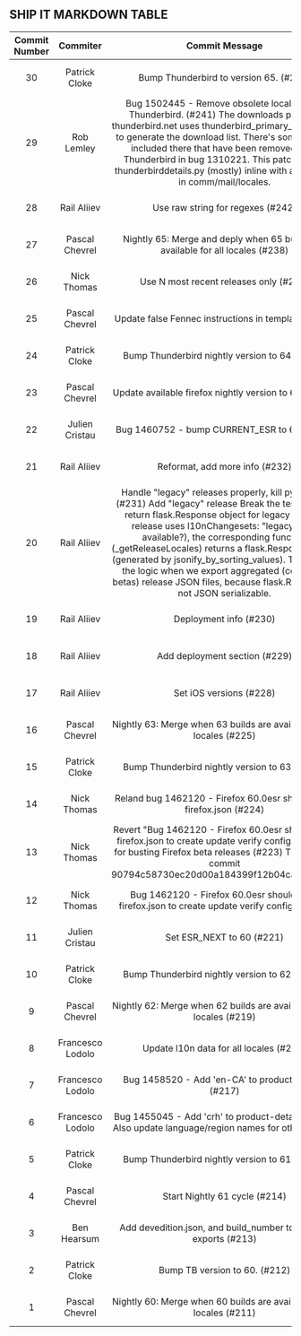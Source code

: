 ## SHIP IT MARKDOWN TABLE

| Commit Number | Commiter | Commit Message | Commit Url | Date | 
|:---:|:----:|:----------------------------------:|:------:|:----:| 
|30|Patrick Cloke|Bump Thunderbird to version 65. (#239)|[URL](https://github.com/mozilla-releng/ship-it/commit/95c5ff57a76bce69795c40f78dbaeb06edf64f40)|2018-10-29 22:40:41 
|29|Rob Lemley|Bug 1502445 - Remove obsolete locales from Thunderbird. (#241)  The downloads page on thunderbird.net uses thunderbird_primary_builds.json  to generate the download list. There's some locales included there  that have been removed from Thunderbird in bug 1310221. This patch  brings thunderbirddetails.py (mostly) inline with all-locales in  comm/mail/locales.|[URL](https://github.com/mozilla-releng/ship-it/commit/0ba35b256822831a1e78c05fbe673cb85c6f3b92)|2018-10-29 22:30:04 
|28|Rail Aliiev|Use raw string for regexes (#242)|[URL](https://github.com/mozilla-releng/ship-it/commit/9c3ecce6e99318b6e1e8d02cfb7a5387845b2cf1)|2018-10-29 22:22:50 
|27|Pascal Chevrel|Nightly 65: Merge and deply when 65 builds are available for all locales (#238)|[URL](https://github.com/mozilla-releng/ship-it/commit/147947809b8d50f473f7396a46f29bdf6b13d0d3)|2018-10-23 09:27:10 
|26|Nick Thomas|Use N most recent releases only (#237)|[URL](https://github.com/mozilla-releng/ship-it/commit/4648ee60b768292498970b8cea7ea2e759a818f4)|2018-10-17 20:10:15 
|25|Pascal Chevrel|Update false Fennec instructions in template (#236)|[URL](https://github.com/mozilla-releng/ship-it/commit/cced97b55b1bd3d08ddd2dc5f1423da60bd54a66)|2018-09-10 16:20:59 
|24|Patrick Cloke|Bump Thunderbird nightly version to 64. (#234)|[URL](https://github.com/mozilla-releng/ship-it/commit/403a63a189482ab59d7ad4550444c4cdcf381878)|2018-09-05 14:40:36 
|23|Pascal Chevrel|Update available firefox nightly version to 64. (#233)|[URL](https://github.com/mozilla-releng/ship-it/commit/0ad9c35d0a18e6b39b2c2c3ffe12461051f68033)|2018-09-05 14:28:27 
|22|Julien Cristau|Bug 1460752 - bump CURRENT_ESR to 60 (#235)|[URL](https://github.com/mozilla-releng/ship-it/commit/1837914a0af0db45e09fa3cdbca4a37b945d5d46)|2018-09-05 13:27:57 
|21|Rail Aliiev|Reformat, add more info (#232)|[URL](https://github.com/mozilla-releng/ship-it/commit/1e6660d55f6c8b99d3f134c8140e8288ad637af0)|2018-07-13 20:49:08 
|20|Rail Aliiev|Handle "legacy" releases properly, kill python2.6 (#231)    Add "legacy" release      Break the tests      Do not return flask.Response object for legacy        When a release uses l10nChangesets: "legacy" (not available?), the      corresponding function (_getReleaseLocales) returns a flask.Response      object (generated by jsonify_by_sorting_values). This breaks the logic      when we export aggregated (combined betas) release JSON files, because      flask.Response is not JSON serializable.|[URL](https://github.com/mozilla-releng/ship-it/commit/02fe79e54538f82c57581743bf7dbde4c266482e)|2018-07-11 02:19:18 
|19|Rail Aliiev|Deployment info (#230)|[URL](https://github.com/mozilla-releng/ship-it/commit/a28f79c2cd1f3576685ffcb141ad9000dcfe2053)|2018-07-10 15:44:51 
|18|Rail Aliiev|Add deployment section (#229)|[URL](https://github.com/mozilla-releng/ship-it/commit/a31b5402e764e28bc78bc9468061f40400f754d2)|2018-07-10 14:06:41 
|17|Rail Aliiev|Set iOS versions (#228)|[URL](https://github.com/mozilla-releng/ship-it/commit/6aac6e285d6c02e072690fd8bdce4270041c621e)|2018-06-27 09:47:07 
|16|Pascal Chevrel|Nightly 63: Merge when 63 builds are available for all locales (#225)|[URL](https://github.com/mozilla-releng/ship-it/commit/def2841273e1b7364b8c8c610a2e310568c2c8df)|2018-06-26 14:05:31 
|15|Patrick Cloke|Bump Thunderbird nightly version to 63. (#226)|[URL](https://github.com/mozilla-releng/ship-it/commit/e424531c72abdf505f2ce542d436cef2ec637e27)|2018-06-26 13:59:55 
|14|Nick Thomas|Reland bug 1462120 - Firefox 60.0esr should be in firefox.json (#224)|[URL](https://github.com/mozilla-releng/ship-it/commit/fb7fb746d772b13a69571e4dc61360b5cf040861)|2018-05-30 09:56:19 
|13|Nick Thomas|Revert "Bug 1462120 - Firefox 60.0esr should be in firefox.json to create update verify configs (#222)" for busting Firefox beta releases (#223)  This reverts commit 90794c58730ec20d00a184399f12b04cadc45484.|[URL](https://github.com/mozilla-releng/ship-it/commit/0097b55e7faae10ee2356a406e22ed557dfc5e71)|2018-05-24 21:08:22 
|12|Nick Thomas|Bug 1462120 - Firefox 60.0esr should be in firefox.json to create update verify configs (#222)|[URL](https://github.com/mozilla-releng/ship-it/commit/90794c58730ec20d00a184399f12b04cadc45484)|2018-05-23 23:35:01 
|11|Julien Cristau|Set ESR_NEXT to 60 (#221)|[URL](https://github.com/mozilla-releng/ship-it/commit/780cba2177660cd82cd24d364adcdb456878baf7)|2018-05-09 13:51:55 
|10|Patrick Cloke|Bump Thunderbird nightly version to 62. (#220)|[URL](https://github.com/mozilla-releng/ship-it/commit/18031eeb402d51ee15945a23cdea6630eb126db0)|2018-05-08 02:20:00 
|9|Pascal Chevrel|Nightly 62: Merge when 62 builds are available for all locales (#219)|[URL](https://github.com/mozilla-releng/ship-it/commit/db84c96e73f3a969414bab83840d5efc8583e6ee)|2018-05-08 02:16:51 
|8|Francesco Lodolo|Update l10n data for all locales (#218)|[URL](https://github.com/mozilla-releng/ship-it/commit/7c9690e706ae89b985fec832df8e418d9879f7fe)|2018-05-02 14:05:47 
|7|Francesco Lodolo|Bug 1458520 - Add 'en-CA' to product-details (#217)|[URL](https://github.com/mozilla-releng/ship-it/commit/0617ca01994f7b5bab4d45ae65c935c1c5b30c1f)|2018-05-02 13:58:03 
|6|Francesco Lodolo|Bug 1455045 - Add 'crh' to product-details (#216)  Also update language/region names for other locales|[URL](https://github.com/mozilla-releng/ship-it/commit/b1485ef51368545564b479e5d3d4a85f530f778d)|2018-04-18 18:43:51 
|5|Patrick Cloke|Bump Thunderbird nightly version to 61. (#215)|[URL](https://github.com/mozilla-releng/ship-it/commit/98d08b2653c7f171e21e9fd018484c8f3388037c)|2018-03-12 20:33:04 
|4|Pascal Chevrel|Start Nightly 61 cycle (#214)|[URL](https://github.com/mozilla-releng/ship-it/commit/6b0b6849402a2dd47dd20d17d9d4f5baf59fe021)|2018-03-12 19:51:27 
|3|Ben Hearsum|Add devedition.json, and build_number to product exports (#213)|[URL](https://github.com/mozilla-releng/ship-it/commit/b9785e897f9d7f9f79ae85cf4df015ac3d93b6bc)|2018-02-09 13:54:16 
|2|Patrick Cloke|Bump TB version to 60. (#212)|[URL](https://github.com/mozilla-releng/ship-it/commit/7bf4adb2f5ee1c0d6e62f07b667ed3301d215ce8)|2018-02-05 14:55:48 
|1|Pascal Chevrel|Nightly 60: Merge when 60 builds are available for all locales (#211)|[URL](https://github.com/mozilla-releng/ship-it/commit/302edc8b442c606a73bd12538727ab3a775f5f73)|2018-01-23 07:45:25 


